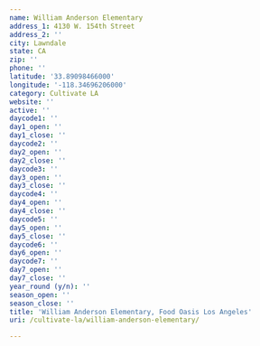 ```yaml
---
name: William Anderson Elementary
address_1: 4130 W. 154th Street
address_2: ''
city: Lawndale
state: CA
zip: ''
phone: ''
latitude: '33.89098466000'
longitude: '-118.34696206000'
category: Cultivate LA
website: ''
active: ''
daycode1: ''
day1_open: ''
day1_close: ''
daycode2: ''
day2_open: ''
day2_close: ''
daycode3: ''
day3_open: ''
day3_close: ''
daycode4: ''
day4_open: ''
day4_close: ''
daycode5: ''
day5_open: ''
day5_close: ''
daycode6: ''
day6_open: ''
daycode7: ''
day7_open: ''
day7_close: ''
year_round (y/n): ''
season_open: ''
season_close: ''
title: 'William Anderson Elementary, Food Oasis Los Angeles'
uri: /cultivate-la/william-anderson-elementary/

---
```

